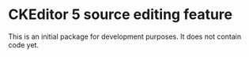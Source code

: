 CKEditor 5 source editing feature
=================================

This is an initial package for development purposes. It does not contain code yet.
